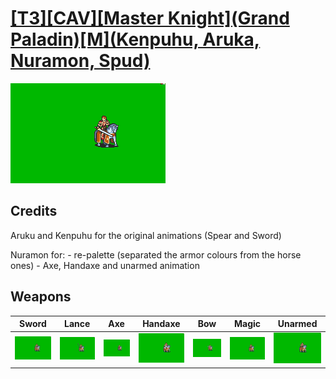 # [\[T3\]\[CAV\]\[Master Knight\]\(Grand Paladin\)\[M\]\(Kenpuhu, Aruka, Nuramon, Spud\)](../%5BT3%5D%5BCAV%5D%5BMaster%20Knight%5D(Grand%20Paladin)%5BM%5D(Kenpuhu,%20Aruka,%20Nuramon,%20Spud))

<img src="./1.%20Sword%20%7BKenpuhu,%20Aruka%7D/Sword_000.png" alt="[T3][CAV][Master Knight](Grand Paladin)[M](Kenpuhu, Aruka, Nuramon, Spud) standing" />

## Credits

Aruku and Kenpuhu for the original animations (Spear and Sword)

Nuramon for:
	- re-palette (separated the armor colours from the horse ones)
	- Axe, Handaxe and unarmed animation

## Weapons


|Sword |Lance |Axe |Handaxe |Bow |Magic |Unarmed |
|  :---: | :---: | :---: | :---: | :---: | :---: | :---: |
| <img alt="Sword animation" src="./1.%20Sword%20%7BKenpuhu,%20Aruka%7D/Sword.gif" /> | <img alt="Lance animation" src="./2.%20Lance%20%7BKenpuhu,%20Aruka%7D/Lance.gif" /> | <img alt="Axe animation" src="./3.%20Axe%20%7BNuramon%7D/Axe.gif" /> | <img alt="Handaxe animation" src="./4.%20Handaxe%20%7BNuramon%7D/Handaxe.gif" /> | <img alt="Bow animation" src="./5.%20Bow%20%7BNuramon%7D/Bow.gif" /> | <img alt="Magic animation" src="./6.%20Magic%20(Kenpuhu,%20Aruka,%20Spud)/Magic.gif" /> | <img alt="Unarmed animation" src="./8.%20Unarmed%20%7BKenpuhu,%20Aruka%7D/Unarmed.gif" /> |
